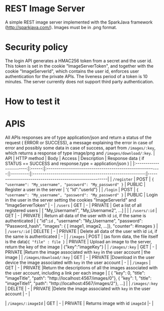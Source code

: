 # REST Image Server
A simple REST image server implemented with the SparkJava framework (http://sparkjava.com/). Images must be in .png format.

# Security policy
The login API generates a HMAC256 token from a secret and the user id. This token is set in the cookie "ImageServerToken", and together with the cookie "ImageServerId", which contains the user id, enforces user authentication for the private APIs. The liveness period of a token is 10 minutes. The server currently does not support third party authentication.

# How to test it


# APIS
All APIs responses are of type application/json and return a status of the request ( ERROR or SUCCESS), a message explaining the error in case of error and possibly some data in case of success, apart from `/images/:key`, which returns a response of type image/png and `/images/download/:key`.
| API                   | HTTP method | Body                                                         | Access  | Description  | Response data ( if STATUS == SUCCESS and response.type = application/json )                                                                                                         |
|:-----------------------:|:------:|:----------------------------------------------------------:|:---------:|:---------------------------------------------------------:|---------------------------------------------------------|
| `/register`           | POST | `{ "username": "My_username", "password": "My_password" }` | PUBLIC | Register a user in the server | '{ "Id":"userId"} |
| `/login`           | POST | `{ "username": "My_username", "password": "My_password" }` | PUBLIC  | Login in the user in the server setting the cookies "ImageServerId" and "ImageServerToken" | - 
| `/users`              | GET  | -                                                        | PRIVATE | Get a list of all registered users |  [ "My_Username1", "My_Username2", ...]  |                                                                                      |
| `/users/:id`      | GET  | -                                                        | PRIVATE | Return all data of the user with id `id`, if the same is authenticated |  { "id":`id` , "username": "My_Username", "password": "Password_hash", "images": { [ image1, image2, ...]}, "counter": #images } |
| `/users/:id`      | DELETE | -                                                        | PRIVATE | Delete all data of the user with id `id`, if the same is authenticated | - |
| `/images` | POST | (as form data, the file itself is the data)`{ "file" : file }`                                                        | PRIVATE | Upload an image to the server, return the key of the image   | {"key":"imageKey"} |
| `/images/:key` | GET | -                                                        | PRIVATE |Return the image associated with `key` in the user account   | the image |
| `/images/download/:key` | GET | -                                                        | PRIVATE |Download in the user device the  image associated with `key` in the user account   | - |
| `/images` | GET | -                                                        | PRIVATE |Return the descriptions of all the images associated with the user account, including a link per each image   | [ { "key": 0, "title": "imageTitle", "path": "http://localhost:4567/images/0"}, { "key": 1, "title": "imageTitle1", "path": "http://localhost:4567/images/2"}, ...] |
| `/images/:key` | DELETE | -                                                        | PRIVATE |Delete the image associated with `key` in the user account   | - |
                                                                                        
| `/images/:imageId`    | GET  | -                                                        | PRIVATE | Returns image with id `imageId` |-                                                                                       |



